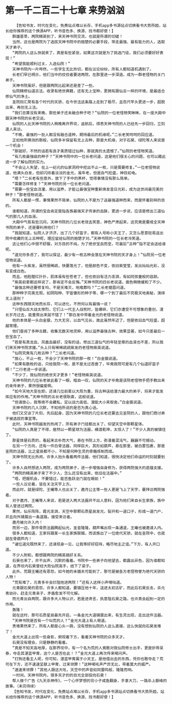 # 第一千二百二十七章 来势汹汹
        【告知书友，时代在变化，免费站点难以长存，手机app多书源站点切换看书大势所趋，站长给你推荐的这个换源APP，听书音色多、换源、找书都好使！】
       群雄荟萃，两院精英到了，来天神书院交流，也就是所谓的切磋！
       当然，这也是两院为了选拔天神书院中的翘楚的必要手段，带走最强、最有能力的人，选取天才弟子。
       “两院的人这么快就来了，真是有些紧张，如果这次就是为了挑选门徒，我们必须要好好表现！”
       “希望我能顺利过关，入选仙院！”
       天神书院内一片哗然，一些学生无比热切，都在议论纷纷，所有人都知道机遇到了。
       长老们早已明示，他们当中的佼佼者要进两院，在那里进一步深造，成为一群老怪物的关门弟子。
       天神书院虽好，但是跟两院比起来还是差了一些。
       仙院精修仙道古法，收录有绝世典籍，还有无上宝种，更拥有跟仙古一样的环境，是最适合修仙气的净土。
       圣院则汇聚有各个时代的天骄，在今世法这条路上走到了极尽，且百尺竿头更进一步，超脱出来，再创无上法。
       “我们总算没有来晚，那些弟子还未融合种子吧？”仙院的一位老怪物笑眯眯，在一座大殿中跟天神书院的长老交谈。
       仙院的人比天神书院的人稍晚离开界坟，返航后，得悉天神书院的人已经先一步回归，立刻遣人来访。
       “不晚，最强的一批人都没有融合道种，期待最后的机缘呢。”二长老笑呵呵的回应道。
       正如他所猜测的那般，仙院多半保留有无上古种，那是大机缘，对于石昊、绿陀等人来说是一个机会！
       “那就好，不然的话若有良才美质错过仙种，那就真的太遗憾了。”仙院的老怪物笑道。
       “有几枚最强级的种子？”天神书院中的一位长老问道，这是他们很关心的问题，也可以藉此进一步了解仙院的实力。
       “不会让人失望，在上一纪元的仙家洞府中挖出不止一枚，只是需要修复。”一位老怪物说道，他满头白发，但却闪烁着淡淡的金光，虽年老，但是血气旺盛，神目如电。
       “嗯？”二长老有些意外，放下了手中的茶杯，觉得事情没有那么简单。
       “需要怎样修复？”天神书院的另一位长老问道。
       “需要一些宝血浇灌，用以滋养，才能让最强宝种重新焕发昔日光彩，成为这世间最完美的种子！”那老怪物说道。
       所有人都是一愣，事情果然不简单，仙院的人不是为了送最强道种而来，而是怀着别样的目的。
       谁都知道，所谓的宝血肯定是指各族最强天才传承的血脉，更进一步说，应该是修出三道仙气的那几人的血液。
       大殿中气氛有些沉闷，天神书院的几位长老敛去笑意，神色严肃起来，这究竟是要成全天神书院的弟子，还是要利用他们？
       “我就知道，仙院人才济济，出了几个好苗子，都有人号称小天王了，又怎么愿意轻易送出院中收藏的无上古种呢，理应留给仙院的翘楚才对。”天神书院的一位长老冷笑道。
       这让他们心中很不舒服，对方目的不纯，为了绝世宝血而至，可最后“古种”指不定会送给谁呢。
       “道兄你多虑了，我可以保证，最少有一枚古种会落在天神书院的天才身上！”仙院另一位老怪物说道。
       他有一头紫发，虽然很稀疏，快要落光了，但是颜色不变，依旧紫莹莹，发出灿灿光彩，没有变成白色。
       而且，他脸膛红扑扑，肌体虽有些苍老了，但也依旧有活力澎湃，有如同孩童般的容颜。
       “紫英前辈都这样说了，那肯定不会反悔。”天神书院的四长老说道，面色稍微缓和了不少。
       “最强古种还要修复吗，不是天难灭，地难葬吗？”二长老蹙眉问道。
       那种种子完美无瑕，如阴阳种、宇宙雏形的种子等，哪一个到了最后不究极天地奥秘，演绎无上道则？
       这种东西随天地而长存，可以进化，不然何以有最强一说？
       “只怪仙古大战太惨烈，它们上一代主人战死时，皆爆碎，它们亦遭受不可想象的重创，漫长岁月过去，能重聚出来就不错了！”那白发中带着金光的老怪物说道。
       他的本体是一头白金猿，力大无穷，以血气见长，故此虽然年迈了，但是依旧血气旺盛，超越常理。
       他们查阅了多种古籍，收集无数天地灵粹，用以滋养最强古种，效果显著，如今只差最后一些宝血了。
       “若是有真龙血、凤凰血最好，没有的话，修出三道仙气的年轻至尊的血液也不差，所以我们来天神书院求援。”头上只有稀稀疏疏紫发的老怪物紫英说道。
       “仙院究竟有几枚古种？”二长老问道。
       “放心，不止一枚，不会少了天神书院的那一枚！”白金猿说道。
       “如果有数枚的话，只给我院一枚，是不是太过吝啬了，毕竟我院可是有几个仙道好苗子啊！”二行老进一步说道。
       “不少了，我仙院的绝世天才更多！”老怪物紫英说道。
       天神书院的几位长老彼此看了一眼，暗自一叹，仙院的天才毕竟是该院老怪物手把手教出来的亲传弟子，果然很偏爱啊。
       “如今天地大变在即，还请几位前辈以大局为重，将古种送给潜力最大的弟子，将来才能发挥应有的作用。”天神书院的五长老很耿直，这般说道。
       “但请放心，我等绝不会藏私，定以战力高低、潜能大小来取舍。”白金猿说道。
       天神书院的几人沉默，不知他所说的是否为真心话。
       他们又交谈了片刻，先后起身，因为天神书院的几位长老还要去见圣院的人，跟他们商讨弟子被选拔的事宜等。
       此时，天神书院越发的热闹了，所有弟子门徒都出关了，仰望天空中那颗星体。
       “仙院的人真是了不得，居然以一颗星球为法器，横渡乾坤，太惊人了！”不少人真的被镇住了。
       那星体是石质的，看起来古朴而大气，悬在书院上方，弥漫着混沌气，巍巍不可撼动。
       在另一个方向，还有一件白骨法器，同样巨大，其形如葫芦，悬在那里，被白雾包裹，那是圣院的法器，比之星辰都不小，不知是何种生灵的骨骼炼制而成。
       天神书院无比热闹，许多人抬头看着两件法器，他们知道，很快决定他们命运的时刻就要到了。
       许多人自然想进入两院，成为两院弟子，进一步增强自身修为，获得两院强大的底蕴支援。
       “两院的精英弟子来了不少人，怎么还没有出来，依旧在法器中。”
       “唔，把握机会，不要错过，能否鱼跃龙门就在眼前！”
       一些人议论着，皆在关注天宇上方。
       而此时，就是绿陀、王曦等人也出关了，邀月公主等一些人更是飞上了天宇，要拜访两院强者。
       对于邀月、王曦等人来说，若是进入两大法器并不出人意料，因为他们来自长生家族，族中有人曾进过两院。
       果然，仙乐阵阵，霞光澎湃，天空中那颗石质星辰发光，裂开和一道口子，形成一道门户，并且向外铺展出一条道路，接受来访者。
       邀月被允许入内！
       而另一边，那件骨质法器腾起仙光，圣音隆隆，葫芦嘴出现一条通道，王曦也被邀请入内。
       很多人都知道，王家将跟某一长生家族联姻，而该族出了一位绝代天骄，就在圣院中，也就就在骨葫芦内！
       “诸位道兄既然来了，还请现身一见，让我等好好招待，略尽地主之谊。”下方，有人开口道。
       不少人附和，都想跟两院的精英搞好关系。
       石昊也来了，并不出声，沉默的看着。书院中一些弟子向他望去，都露出异色，因为谁都知道，在界坟内石昊曾经大败仙院高手，结下了梁子。
       此外，荒跟王曦还有恩怨，如今她的未婚夫可能到了，那可是被各方老怪物誉为绝代天骄的人物！
       “荒有难了，元青多半会拦阻他进两院！”还有人这样小声嘀咕道。
       元青跟石昊的恩怨，许多人都知道，要镇压他十年，送进太初古矿，而此后石昊反击，杀元青幼孙，赶走元青亲子，矛盾愈发不可化解。
       而元青出自两院，跟许多大人物认识，若是进谗言，执意阻石昊之路，也许真会起到一定的作用。
       轰隆！
       就在这时，那可石质星辰最先开启，一条金光大道铺展出来，有生灵出现，走出这件法器。
       “天神书院是否有一个叫荒的人？”金光大道上有人喝道。
       责难果然来了，所有人都是心头一跳，没有想到仙院的人这么直接，这么快就向石昊发难了！
       金光大道上出现一些身影，俯视着下方，看着天神书院的众多天才。
       石昊没有理会，只是静静的看着。
       “真是不知天高地厚，在那界坟中，有一个名为荒的人竟敢对我仙院修士出手，更是折辱吴泰，夺走其湛蓝甲胄，这个人是否在此！？”金光大道上再次传来喝问声。
       “打狗还看主人呢，你可知，湛蓝甲胄属于小天王，是他借出去的东西，凭你也敢夺走？荒可在下方，还不速速呈献上甲胄，过来领罪！”这种喝吼声严厉无比，带着莫大的威严。
       “速速来领罪！”其他人跟这大吼，天空中的声音如同雷鸣般，隆隆而响。
       一时间，天神书院内，很多天才的的目光全部投向石昊！
       帮人做个广告《九天杀神传》，一个心怀梦想的穷小子咸鱼翻身，手拿大刀，一路杀上巅峰的故事。（未完待续）
       【告知书友，时代在变化，免费站点难以长存，手机app多书源站点切换看书大势所趋，站长给你推荐的这个换源APP，听书音色多、换源、找书都好使！】